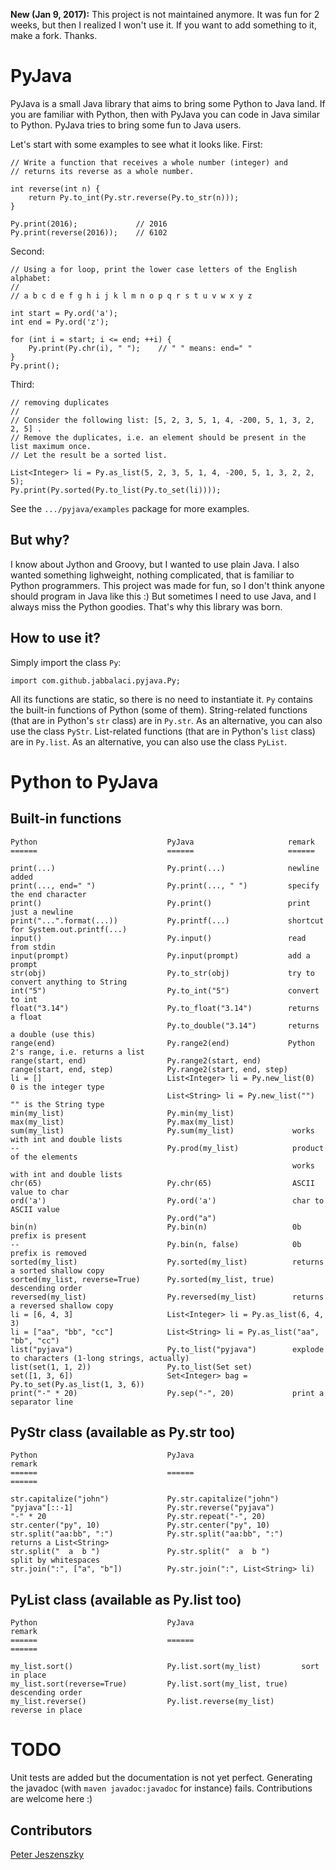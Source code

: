 **New (Jan 9, 2017):** This project is not maintained anymore. It was fun
for 2 weeks, but then I realized I won't use it. If you want to add something
to it, make a fork. Thanks.

PyJava
======

PyJava is a small Java library that aims to bring some Python to Java land.
If you are familiar with Python, then with PyJava you can code
in Java similar to Python. PyJava tries to bring some fun to Java
users.

Let's start with some examples to see what it looks like. First:

    // Write a function that receives a whole number (integer) and
    // returns its reverse as a whole number.

    int reverse(int n) {
        return Py.to_int(Py.str.reverse(Py.to_str(n)));
    }

    Py.print(2016);             // 2016
    Py.print(reverse(2016));    // 6102

Second:

    // Using a for loop, print the lower case letters of the English alphabet:
    //
    // a b c d e f g h i j k l m n o p q r s t u v w x y z

    int start = Py.ord('a');
    int end = Py.ord('z');

    for (int i = start; i <= end; ++i) {
        Py.print(Py.chr(i), " ");    // " " means: end=" "
    }
    Py.print();

Third:

	// removing duplicates
	//
	// Consider the following list: [5, 2, 3, 5, 1, 4, -200, 5, 1, 3, 2, 2, 5] .
	// Remove the duplicates, i.e. an element should be present in the list maximum once.
	// Let the result be a sorted list.

	List<Integer> li = Py.as_list(5, 2, 3, 5, 1, 4, -200, 5, 1, 3, 2, 2, 5);
	Py.print(Py.sorted(Py.to_list(Py.to_set(li))));

See the `.../pyjava/examples` package for more examples.

But why?
--------
I know about Jython and Groovy, but I wanted to use plain Java.
I also wanted something lighweight, nothing complicated, that is
familiar to Python programmers. This project was made for fun,
so I don't think anyone should program in Java like this :)
But sometimes I need to use Java, and I always miss the
Python goodies. That's why this library was born.

How to use it?
--------------
Simply import the class `Py`:

    import com.github.jabbalaci.pyjava.Py;

All its functions are static, so there is no need to instantiate it.
`Py` contains the built-in functions of Python (some of them).
String-related functions (that are in Python's `str` class) are
in `Py.str`. As an alternative, you can also use the class `PyStr`.
List-related functions (that are in Python's `list` class) are
in `Py.list`. As an alternative, you can also use the class `PyList`.

Python to PyJava
================

Built-in functions
------------------

    Python                             PyJava                     remark
    ======                             ======                     ======

    print(...)                         Py.print(...)              newline added
    print(..., end=" ")                Py.print(..., " ")         specify the end character
    print()                            Py.print()                 print just a newline
    print("...".format(...))           Py.printf(...)             shortcut for System.out.printf(...)
    input()                            Py.input()                 read from stdin
    input(prompt)                      Py.input(prompt)           add a prompt
    str(obj)                           Py.to_str(obj)             try to convert anything to String
    int("5")                           Py.to_int("5")             convert to int
    float("3.14")                      Py.to_float("3.14")        returns a float
                                       Py.to_double("3.14")       returns a double (use this)
    range(end)                         Py.range2(end)             Python 2's range, i.e. returns a list
    range(start, end)                  Py.range2(start, end)
    range(start, end, step)            Py.range2(start, end, step)
    li = []                            List<Integer> li = Py.new_list(0)    0 is the integer type
                                       List<String> li = Py.new_list("")    "" is the String type
    min(my_list)                       Py.min(my_list)
    max(my_list)                       Py.max(my_list)
    sum(my_list)                       Py.sum(my_list)             works with int and double lists
    --                                 Py.prod(my_list)            product of the elements
                                                                   works with int and double lists
    chr(65)                            Py.chr(65)                  ASCII value to char
    ord('a')                           Py.ord('a')                 char to ASCII value
                                       Py.ord("a")
    bin(n)                             Py.bin(n)                   0b prefix is present
    --                                 Py.bin(n, false)            0b prefix is removed
    sorted(my_list)                    Py.sorted(my_list)          returns a sorted shallow copy
    sorted(my_list, reverse=True)      Py.sorted(my_list, true)    descending order
    reversed(my_list)                  Py.reversed(my_list)        returns a reversed shallow copy
    li = [6, 4, 3]                     List<Integer> li = Py.as_list(6, 4, 3)
    li = ["aa", "bb", "cc"]            List<String> li = Py.as_list("aa", "bb", "cc")
    list("pyjava")                     Py.to_list("pyjava")        explode to characters (1-long strings, actually)
    list(set(1, 1, 2))                 Py.to_list(Set set)
    set([1, 3, 6])                     Set<Integer> bag = Py.to_set(Py.as_list(1, 3, 6))
    print("-" * 20)                    Py.sep("-", 20)             print a separator line


PyStr class (available as Py.str too)
------------------------------------------

    Python                             PyJava                               remark
    ======                             ======                               ======

    str.capitalize("john")             Py.str.capitalize("john")
    "pyjava"[::-1]                     Py.str.reverse("pyjava")
    "-" * 20                           Py.str.repeat("-", 20)
    str.center("py", 10)               Py.str.center("py", 10)
    str.split("aa:bb", ":")            Py.str.split("aa:bb", ":")           returns a List<String>
    str.split("  a  b ")               Py.str.split("  a  b ")              split by whitespaces
    str.join(":", ["a", "b"])          Py.str.join(":", List<String> li)


PyList class (available as Py.list too)
---------------------------------------

    Python                             PyJava                        remark
    ======                             ======                        ======

    my_list.sort()                     Py.list.sort(my_list)         sort in place
    my_list.sort(reverse=True)         Py.list.sort(my_list, true)   descending order
    my_list.reverse()                  Py.list.reverse(my_list)      reverse in place


TODO
====

Unit tests are added but the documentation is not yet perfect. Generating the javadoc
(with `maven javadoc:javadoc` for instance) fails. Contributions are welcome here :)

Contributors
------------

[Peter Jeszenszky](https://github.com/jeszy75)
